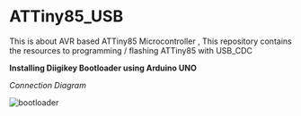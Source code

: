 # ATTiny85_USB
This is about AVR based ATTiny85 Microcontroller , This repository contains the resources to programming / flashing ATTiny85 with USB_CDC 

**Installing Diigikey  Bootloader using Arduino UNO**

*Connection Diagram*


![bootloader](https://github.com/Suresh-Panchala/ATTiny85_USB/assets/40498897/e4a5bfe0-0a9a-4480-9fd9-ec980f637755)



